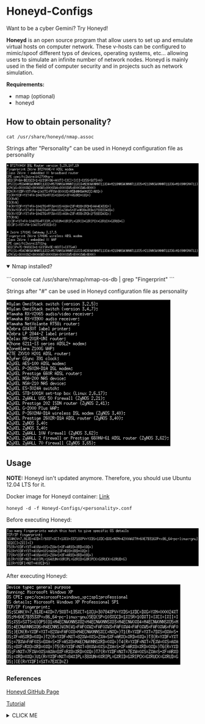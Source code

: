 # Honeyd-Configs
Want to be a cyber Gemini? Try Honeyd!

**Honeyd** is an open source program that allow users to set up and emulate virtual hosts on computer network. These v-hosts can be configured to mimic/spoof different typs of devices, operating systems, etc... allowing users to simulate an infinite number of network nodes. Honeyd is mainly used in the field of computer security and in projects such as network simulation.

**Requirements:**
* nmap (optional)
* honeyd

## How to obtain personality?

```console
cat /usr/share/honeyd/nmap.assoc
```
  
Strings after "Personality" can be used in Honeyd configuration file as personality

![nmap-os-db](https://github.com/0x4F776C/Honeyd-Configs/blob/main/screenshots/nmap-os-db.PNG)

<details open>
  <summary>Nmap installed?</summary>
  <br>
  ```console
  cat /usr/share/nmap/nmap-os-db | grep "Fingerprint"
  ```
  
  Strings after "#" can be used in Honeyd configuration file as personality

  ![nmap.assoc](https://github.com/0x4F776C/Honeyd-Configs/blob/main/screenshots/nmap.assoc.PNG)
</details>

## Usage

**NOTE:** Honeyd isn't updated anymore. Therefore, you should use Ubuntu 12.04 LTS for it.

Docker image for Honeyd container: [Link](https://hub.docker.com/repository/docker/0x4f776c/imunes-honeyd)

```console
honeyd -d -f Honeyd-Configs/<personality>.conf
```

Before executing Honeyd:

![Before](https://github.com/0x4F776C/Honeyd-Configs/blob/main/screenshots/before-honeyd.PNG)

After executing Honeyd:

![After](https://github.com/0x4F776C/Honeyd-Configs/blob/main/screenshots/after-honeyd.PNG)

### References

[Honeyd GitHub Page](https://github.com/DataSoft/Honeyd)

[Tutorial](http://travisaltman.com/honeypot-honeyd-tutorial-part-1-getting-started/)

<details><summary>CLICK ME</summary>
<p>

#### yes, even hidden code blocks!

```python
print("hello world!")
```

</p>
</details>

